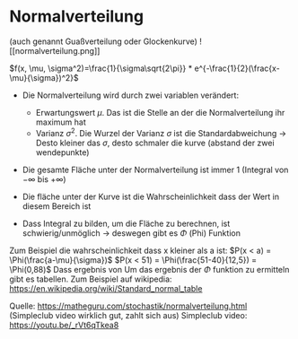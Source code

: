 # Normalverteilung
(auch genannt Guaßverteilung oder Glockenkurve)
![[normalverteilung.png]]

$f(x, \mu, \sigma^2)=\frac{1}{\sigma\sqrt{2\pi}} * e^{-\frac{1}{2}(\frac{x-\mu}{\sigma})^2}$

- Die Normalverteilung wird durch zwei variablen verändert:
	- Erwartungswert $\mu$. Das ist die Stelle an der die Normalverteilung ihr maximum hat
	- Varianz $\sigma^2$. Die Wurzel der Varianz $\sigma$ ist die Standardabweichung -> Desto kleiner das $\sigma$, desto schmaler die kurve (abstand der zwei wendepunkte)

- Die gesamte Fläche unter der Normalverteilung ist immer 1 (Integral von $-\infty$ bis $+\infty$)
- Die fläche unter der Kurve ist die Wahrscheinlichkeit dass der Wert in diesem Bereich ist

- Dass Integral zu bilden, um die Fläche zu berechnen, ist schwierig/unmöglich -> deswegen gibt es $\Phi$ (Phi) Funktion

Zum Beispiel die wahrscheinlichkeit dass x kleiner als a ist:
$P(x < a) = \Phi(\frac{a-\mu}{\sigma})$
$P(x < 51) = \Phi(\frac{51-40}{12,5}) = \Phi(0,88)$
Dass ergebnis von Um das ergebnis der $\Phi$ funktion zu ermitteln gibt es tabellen. Zum Beispiel auf wikipedia: https://en.wikipedia.org/wiki/Standard_normal_table


Quelle: https://matheguru.com/stochastik/normalverteilung.html
(Simpleclub video wirklich gut, zahlt sich aus)
Simpleclub video: https://youtu.be/_rVt6qTkea8